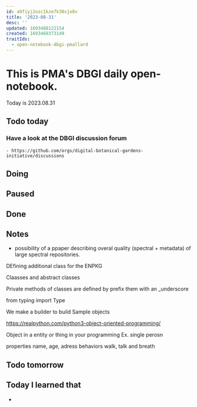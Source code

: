 ```yaml
---
id: a9fiyj2ozc1kze7k38sjo8v
title: '2023-08-31'
desc: ''
updated: 1693488122154
created: 1693468373149
traitIds:
  - open-notebook-dbgi-pmallard
---
```



# This is PMA's DBGI daily open-notebook.

Today is 2023.08.31

## Todo today

### Have a look at the DBGI discussion forum
    - https://github.com/orgs/digital-botanical-gardens-initiative/discussions
###
###

## Doing




## Paused

## Done

## Notes

- possibility of a ppaper describing overal quality (spectral + metadata) of large spectral repositories.



DEfining additional class for the ENPKG

Claasses and abstract classes


Private methods of classes are defined by prefix them with an _underscore


from typing import Type


We make a builder to build Sample objects


https://realpython.com/python3-object-oriented-programming/


Object in a entity or thing in your programming
Ex. single perosn

properties name, age, adress
behaviors walk, talk and breath







## Todo tomorrow

###
###
###


## Today I learned that

-